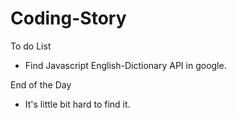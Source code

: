 # Coding-Story

To do List
- Find Javascript English-Dictionary API in google.

End of the Day
- It's little bit hard to find it.
